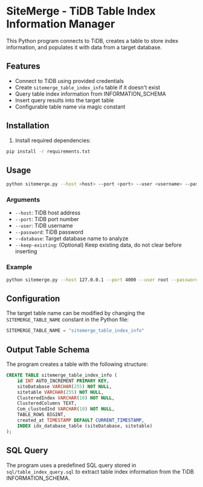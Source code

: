 # SiteMerge - TiDB Table Index Information Manager

This Python program connects to TiDB, creates a table to store index information, and populates it with data from a target database.

## Features

- Connect to TiDB using provided credentials
- Create `sitemerge_table_index_info` table if it doesn't exist
- Query table index information from INFORMATION_SCHEMA
- Insert query results into the target table
- Configurable table name via magic constant

## Installation

1. Install required dependencies:
```bash
pip install -r requirements.txt
```

## Usage

```bash
python sitemerge.py --host <host> --port <port> --user <username> --password <password> --database <database_name>
```

### Arguments

- `--host`: TiDB host address
- `--port`: TiDB port number  
- `--user`: TiDB username
- `--password`: TiDB password
- `--database`: Target database name to analyze
- `--keep-existing`: (Optional) Keep existing data, do not clear before inserting

### Example

```bash
python sitemerge.py --host 127.0.0.1 --port 4000 --user root --password mypassword --database test
```

## Configuration

The target table name can be modified by changing the `SITEMERGE_TABLE_NAME` constant in the Python file:

```python
SITEMERGE_TABLE_NAME = "sitemerge_table_index_info"
```

## Output Table Schema

The program creates a table with the following structure:

```sql
CREATE TABLE sitemerge_table_index_info (
    id INT AUTO_INCREMENT PRIMARY KEY,
    siteDatabase VARCHAR(255) NOT NULL,
    sitetable VARCHAR(255) NOT NULL,
    ClusteredIndex VARCHAR(10) NOT NULL,
    ClusteredColumns TEXT,
    Com_clustedInd VARCHAR(10) NOT NULL,
    TABLE_ROWS BIGINT,
    created_at TIMESTAMP DEFAULT CURRENT_TIMESTAMP,
    INDEX idx_database_table (siteDatabase, sitetable)
);
```

## SQL Query

The program uses a predefined SQL query stored in `sql/table_index_query.sql` to extract table index information from the TiDB INFORMATION_SCHEMA. 